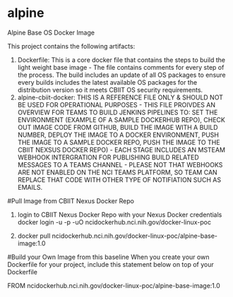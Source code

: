 # alpine
Alpine Base OS Docker Image

This project contains the following artifacts:
1. Dockerfile: This is a core docker file that contains the steps to build the light weight base image - The file contains comments for every step of the process. The build includes an update of all OS packages to ensure every builds includes the latest available OS packages for the distribution version so it meets CBIIT OS security requirements.
2. alpine-cbiit-docker: THIS IS A REFERENCE FILE ONLY & SHOULD NOT BE USED FOR OPERATIONAL PURPOSES - THIS FILE PROIVDES AN OVERVIEW FOR TEAMS TO BUILD JENKINS PIPELINES TO: SET THE ENVIRONMENT (EXAMPLE OF A SAMPLE DOCKERHUB REPO), CHECK OUT IMAGE CODE FROM GITHUB, BUILD THE IMAGE WITH A BUILD NUMBER, DEPLOY THE IMAGE TO A DOCKER ENVIRONMENT, PUSH THE IMAGE TO A SAMPLE DOCKER REPO, PUSH THE IMAGE TO THE CBIIT NEXSUS DOCKER REPO) - EACH STAGE INCLUDES AN MSTEAM WEBHOOK INTERGRATION FOR PUBLISHING BUILD RELATED MESSAGES TO A TEAMS CHANNEL - PLEASE NOT THAT WEBHOOKS ARE NOT ENABLED ON THE NCI TEAMS PLATFORM, SO TEAM CAN REPLACE THAT CODE WITH OTHER TYPE OF NOTIFIATION SUCH AS EMAILS.

#Pull Image from CBIIT Nexus Docker Repo
1. login to CBIIT Nexus Docker Repo with your Nexus Docker credentials
   docker login -u <userID> -p <yourPassword> -uO ncidockerhub.nci.nih.gov/docker-linux-poc

2. docker pull ncidockerhub.nci.nih.gov/docker-linux-poc/alpine-base-image:1.0
  
#Build your Own Image from this baseline
When you create your own Dockerfile for your project, include this statement below on top of your Dockerfile
  
  FROM ncidockerhub.nci.nih.gov/docker-linux-poc/alpine-base-image:1.0
  
